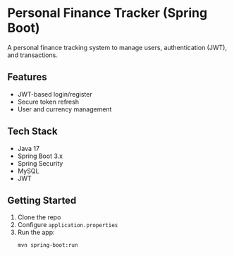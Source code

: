 # Personal Finance Tracker (Spring Boot)

A personal finance tracking system to manage users, authentication (JWT), and transactions.

## Features
- JWT-based login/register
- Secure token refresh
- User and currency management

## Tech Stack
- Java 17
- Spring Boot 3.x
- Spring Security
- MySQL
- JWT

## Getting Started
1. Clone the repo
2. Configure `application.properties`
3. Run the app:
   ```bash
   mvn spring-boot:run

